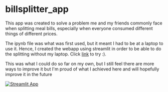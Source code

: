 # billsplitter_app

This app was created to solve a problem me and my friends commonly face when splitting meal bills, especially when everyone consumed different things of different prices.

The ipynb file was what was first used, but it meant I had to be at a laptop to use it. Hence, I created the webapp using streamlit in order to be able to do the splitting without my laptop. Click [link](https://billsplitter.streamlit.app/) to try :).

This was what I could do so far on my own, but I still feel there are more ways to improve it but I'm proud of what I achieved here and will hopefully improve it in the future

[![Streamlit App](https://static.streamlit.io/badges/streamlit_badge_black_white.svg)](https://<your-custom-subdomain>.streamlit.app)
